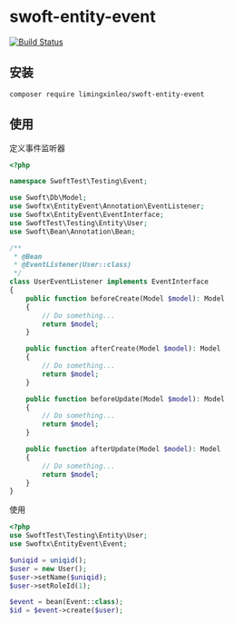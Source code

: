 # swoft-entity-event

[![Build Status](https://travis-ci.org/limingxinleo/swoft-entity-event.svg?branch=master)](https://travis-ci.org/limingxinleo/swoft-entity-event)

## 安装
~~~
composer require limingxinleo/swoft-entity-event
~~~

## 使用
定义事件监听器
~~~php
<?php

namespace SwoftTest\Testing\Event;

use Swoft\Db\Model;
use Swoftx\EntityEvent\Annotation\EventListener;
use Swoftx\EntityEvent\EventInterface;
use SwoftTest\Testing\Entity\User;
use Swoft\Bean\Annotation\Bean;

/**
 * @Bean
 * @EventListener(User::class)
 */
class UserEventListener implements EventInterface
{
    public function beforeCreate(Model $model): Model
    {
        // Do something...
        return $model;
    }

    public function afterCreate(Model $model): Model
    {
        // Do something...
        return $model;
    }

    public function beforeUpdate(Model $model): Model
    {
        // Do something...
        return $model;
    }

    public function afterUpdate(Model $model): Model
    {
        // Do something...
        return $model;
    }
}
~~~

使用
~~~php
<?php
use SwoftTest\Testing\Entity\User;
use Swoftx\EntityEvent\Event;

$uniqid = uniqid();
$user = new User();
$user->setName($uniqid);
$user->setRoleId(1);

$event = bean(Event::class);
$id = $event->create($user);
~~~